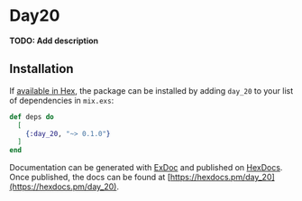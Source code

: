 # Day20

**TODO: Add description**

## Installation

If [available in Hex](https://hex.pm/docs/publish), the package can be installed
by adding `day_20` to your list of dependencies in `mix.exs`:

```elixir
def deps do
  [
    {:day_20, "~> 0.1.0"}
  ]
end
```

Documentation can be generated with [ExDoc](https://github.com/elixir-lang/ex_doc)
and published on [HexDocs](https://hexdocs.pm). Once published, the docs can
be found at [https://hexdocs.pm/day_20](https://hexdocs.pm/day_20).

